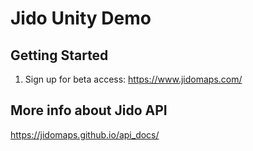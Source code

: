 # Jido Unity Demo

## Getting Started
1. Sign up for beta access: https://www.jidomaps.com/



## More info about Jido API
https://jidomaps.github.io/api_docs/
